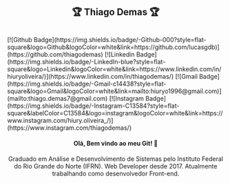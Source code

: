 <h2 align="center">
    🏆 Thiago Demas 🏆 
</h1>
<br>

<span align="center">
  [![Github Badge](https://img.shields.io/badge/-Github-000?style=flat-square&logo=Github&logoColor=white&link=https://github.com/lucasgdb)](https://github.com/thiagodemas)
[![Linkedin Badge](https://img.shields.io/badge/-LinkedIn-blue?style=flat-square&logo=Linkedin&logoColor=white&link=https://www.linkedin.com/in/hiuryoliveira/)](https://www.linkedin.com/in/thiagodemas/)
[![Gmail Badge](https://img.shields.io/badge/-Gmail-c14438?style=flat-square&logo=Gmail&logoColor=white&link=mailto:hiuryo1996@gmail.com)](mailto:thiago.demas7@gmail.com)
[![Instagram Badge](https://img.shields.io/badge/-Instagram-C13584?style=flat-square&labelColor=C13584&logo=instagram&logoColor=white&link=https://www.instagram.com/hiury.oliveira_/)](https://www.instagram.com/thiagodemas/)
</span>
<h4 align="center">
  Olá, Bem vindo ao meu Git! 👋
</h4>
<p align="center">
    Graduado em Análise e Desenvolvimento de Sistemas pelo Instituto Federal do Rio Grande do Norte (IFRN). Web Developer desde 2017. Atualmente trabalhando como desenvolvedor Front-end.
 </p>




